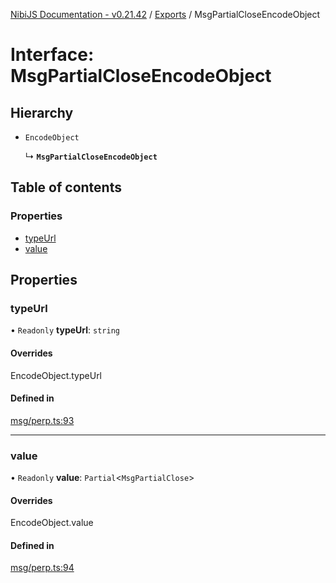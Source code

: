 [NibiJS Documentation - v0.21.42](../intro.md) / [Exports](../modules.md) / MsgPartialCloseEncodeObject

# Interface: MsgPartialCloseEncodeObject

## Hierarchy

- `EncodeObject`

  ↳ **`MsgPartialCloseEncodeObject`**

## Table of contents

### Properties

- [typeUrl](MsgPartialCloseEncodeObject.md#typeurl)
- [value](MsgPartialCloseEncodeObject.md#value)

## Properties

### typeUrl

• `Readonly` **typeUrl**: `string`

#### Overrides

EncodeObject.typeUrl

#### Defined in

[msg/perp.ts:93](https://github.com/NibiruChain/ts-sdk/blob/c5e1ad7/packages/nibijs/src/msg/perp.ts#L93)

---

### value

• `Readonly` **value**: `Partial`<`MsgPartialClose`\>

#### Overrides

EncodeObject.value

#### Defined in

[msg/perp.ts:94](https://github.com/NibiruChain/ts-sdk/blob/c5e1ad7/packages/nibijs/src/msg/perp.ts#L94)
